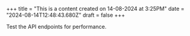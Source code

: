 +++
title = "This is a content created on 14-08-2024 at 3:25PM"
date = "2024-08-14T12:48:43.680Z"
draft = false
+++

  Test the API endpoints for performance.
        